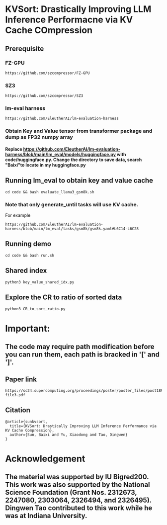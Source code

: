 # KVSort: Drastically Improving LLM Inference Performacne via KV Cache COmpression

## Prerequisite
### FZ-GPU
```
https://github.com/szcompressor/FZ-GPU
```

### SZ3
```
https://github.com/szcompressor/SZ3
```

### lm-eval harness
```
https://github.com/EleutherAI/lm-evaluation-harness
```


### Obtain Key and Value tensor from transformer package and dump as FP32 numpy array
#### Replace https://github.com/EleutherAI/lm-evaluation-harness/blob/main/lm_eval/models/huggingface.py with code/huggingface.py. Change the directory to save data, search "Baixi"to locate in my huggingface.py

## Running lm_eval to obtain key and value cache
```
cd code && bash evaluate_llama3_gsm8k.sh
```

### Note that only generate_until tasks will use KV cache.
For example
```
https://github.com/EleutherAI/lm-evaluation-harness/blob/main/lm_eval/tasks/gsm8k/gsm8k.yaml#L6C14-L6C28
```

## Running demo
```
cd code && bash run.sh
```

## Shared index
```
python3 key_value_shared_idx.py
```

## Explore the CR to ratio of sorted data
```
python3 CR_to_sort_ratio.py
```

# Important:
## The code may require path modification before you can run them, each path is bracked in '[' and ']'.

## Paper link
```
https://sc24.supercomputing.org/proceedings/poster/poster_files/post189s2-file3.pdf
```
## Citation
```
@article{sunkvsort,
  title={KVSort: Drastically Improving LLM Inference Performance via KV Cache Compression},
  author={Sun, Baixi and Yu, Xiaodong and Tao, Dingwen}
}
```

# Acknowledgement
## The material was supported by IU Bigred200. This work was also supported by the National Science Foundation (Grant Nos. 2312673, 2247080, 2303064, 2326494, and 2326495). Dingwen Tao contributed to this work while he was at Indiana University.